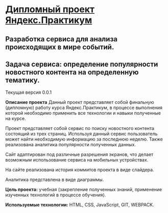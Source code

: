 # [Дипломный проект Яндекс.Практикум](https://github.com/mr-Zen/diplom_front)
## Разработка сервиса для анализа происходящих в мире событий.
## Задача сервиса: определение популярности новостного контента на определенную тематику.

Текущая версия 0.0.1

**Описание проекта**
Данный проект представляет собой финальную (дипломную) работу курса Яндекс.Практикум, в процессе выполнения которой необходимо применить все технологии и навыки полученные на курсе.

Проект представляет собой сервис по поиску новостного контента состоящий из трех страниц. Используя данный сервис пользователь может найти необходимую информацию за последнюю неделю. Также реализована аналитика популярности полученных данных.

Сайт адаптирован под различные разрешения экранов, что делает возможным использование сервиса на мобильных устройствах.

На сайте реализована история коммитов проекта в виде слайдера. 

Аналитика представлена в виде диаграммы.

**Цель проекта:** учебная (закрепление полученных знаний, применение изученных технологий в процессе обучения).

**Используемые технологии:** HTML, CSS, JavaScript, GIT, WEBPACK.


